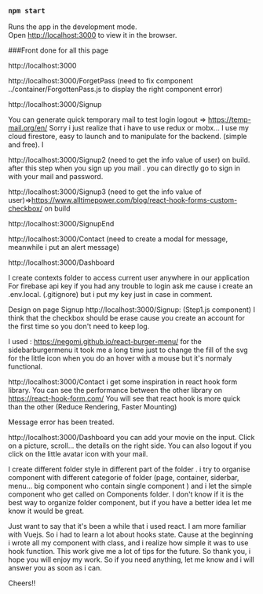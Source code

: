 ### `npm start`

Runs the app in the development mode.\
Open [http://localhost:3000](http://localhost:3000) to view it in the browser.

###Front done for all this page

http://localhost:3000

http://localhost:3000/ForgetPass  (need to fix component ../container/ForgottenPass.js to display the right component error)

http://localhost:3000/Signup

You can generate quick temporary mail to test login logout
 =>  https://temp-mail.org/en/
 Sorry i just realize that i have to use redux or mobx...
I use my cloud firestore, easy to launch and to manipulate for the backend. (simple and free).
I

http://localhost:3000/Signup2 (need to get the info value of user) on build. 
after this step when you sign up you mail . you can directly go to sign in with your mail and password.

http://localhost:3000/Signup3 (need to get the info value of user)=>https://www.alltimepower.com/blog/react-hook-forms-custom-checkbox/ on build

http://localhost:3000/SignupEnd

http://localhost:3000/Contact (need to create a modal for message, meanwhile i put an alert message)

http://localhost:3000/Dashboard 

I create contexts folder to access current user anywhere in our application
For firebase api key if you had any trouble to login ask me cause i create an .env.local. (.gitignore) but i put my key just in case in comment. 

Design on page Signup http://localhost:3000/Signup:  (Step1.js component) I think that the checkbox should be erase cause you create an account for the first time so you don't need to keep log. 


I used :
https://negomi.github.io/react-burger-menu/
for the sidebarburgermenu it took me a long time just to change the fill of the svg for the little icon when you do an hover with a mouse but it's normaly functional.

http://localhost:3000/Contact 
i get some inspiration in react hook form library.
You can see the performance between the other library on https://react-hook-form.com/
You will see that react hook is more quick than the other (Reduce Rendering, Faster Mounting)

Message error has been treated.

http://localhost:3000/Dashboard  you can add your movie on the input. Click on a picture, scroll...  the details on the right side. You can also logout if you click on the little avatar icon with your mail.
 
I create different folder style in different part of the folder . i try to organise component with different categorie of folder (page, container, siderbar, menu... big component who contain single component ) and i let the simple component who get called on Components folder.
I don't know if it is the best way to organize folder component, but if you have a better idea let me know it would be great. 


Just want to say that it's been a while that i used react. I am more familiar with Vuejs. 
So i had to learn a lot about hooks state. Cause at the beginning i wrote all my component with class, and i realize how simple it was to use hook function. This work give me a lot of tips for the future. So thank you, i hope you will enjoy my work.
So if you need anything, let me know and i will answer you as soon as i can.

Cheers!!

